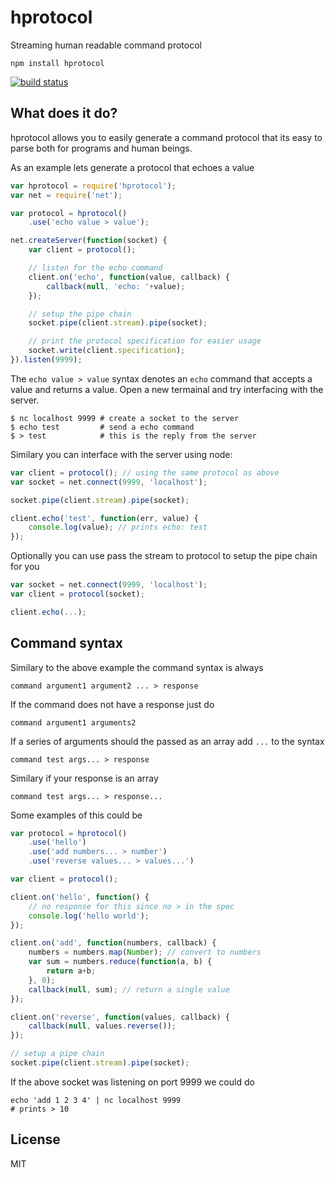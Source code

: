 # hprotocol

Streaming human readable command protocol

	npm install hprotocol

[![build status](https://secure.travis-ci.org/mafintosh/hprotocol.png)](http://travis-ci.org/mafintosh/hprotocol)

## What does it do?

hprotocol allows you to easily generate a command protocol that its easy to
parse both for programs and human beings.

As an example lets generate a protocol that echoes a value

``` js
var hprotocol = require('hprotocol');
var net = require('net');

var protocol = hprotocol()
	.use('echo value > value');

net.createServer(function(socket) {
	var client = protocol();

	// listen for the echo command
	client.on('echo', function(value, callback) {
		callback(null, 'echo: '+value);
	});

	// setup the pipe chain
	socket.pipe(client.stream).pipe(socket);

	// print the protocol specification for easier usage
	socket.write(client.specification);
}).listen(9999);
```

The `echo value > value` syntax denotes an `echo` command that accepts a value and returns a value.
Open a new termainal and try interfacing with the server.

	$ nc localhost 9999 # create a socket to the server
	$ echo test         # send a echo command
	$ > test            # this is the reply from the server

Similary you can interface with the server using node:

``` js
var client = protocol(); // using the same protocol as above
var socket = net.connect(9999, 'localhost');

socket.pipe(client.stream).pipe(socket);

client.echo('test', function(err, value) {
	console.log(value); // prints echo: test
});
```

Optionally you can use pass the stream to protocol to setup the pipe chain for you

``` js
var socket = net.connect(9999, 'localhost');
var client = protocol(socket);

client.echo(...);
```

## Command syntax

Similary to the above example the command syntax is always

	command argument1 argument2 ... > response

If the command does not have a response just do

	command argument1 arguments2

If a series of arguments should the passed as an array add `...` to the syntax

	command test args... > response

Similary if your response is an array

	command test args... > response...

Some examples of this could be

``` js
var protocol = hprotocol()
	.use('hello')
	.use('add numbers... > number')
	.use('reverse values... > values...')

var client = protocol();

client.on('hello', function() {
	// no response for this since no > in the spec
	console.log('hello world');
});

client.on('add', function(numbers, callback) {
	numbers = numbers.map(Number); // convert to numbers
	var sum = numbers.reduce(function(a, b) {
		return a+b;
	}, 0);
	callback(null, sum); // return a single value
});

client.on('reverse', function(values, callback) {
	callback(null, values.reverse());
});

// setup a pipe chain
socket.pipe(client.stream).pipe(socket);
```

If the above socket was listening on port 9999 we could do

	echo 'add 1 2 3 4' | nc localhost 9999
	# prints > 10

## License

MIT